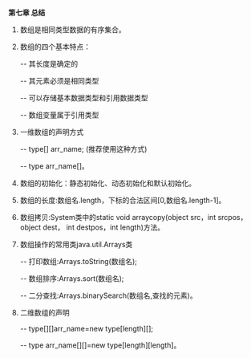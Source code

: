 **第七章 总结**

1. 数组是相同类型数据的有序集合。

2. 数组的四个基本特点：

   -- 其长度是确定的

   -- 其元素必须是相同类型

   -- 可以存储基本数据类型和引用数据类型

   -- 数组变量属于引用类型

3. 一维数组的声明方式

   -- type[] arr_name; (推荐使用这种方式)

   -- type arr_name[]。

4. 数组的初始化：静态初始化、动态初始化和默认初始化。

5. 数组的长度:数组名.length，下标的合法区间[0,数组名.length-1]。

6. 数组拷贝:System类中的static void arraycopy(object src，int srcpos，object dest， int destpos，int length)方法。

7. 数组操作的常用类java.util.Arrays类

   -- 打印数组:Arrays.toString(数组名);

   -- 数组排序:Arrays.sort(数组名);

   -- 二分查找:Arrays.binarySearch(数组名,查找的元素)。

8. 二维数组的声明

   -- type[][]arr_name=new type[length][];

   -- type arr_name[][]=new type[length][length]。